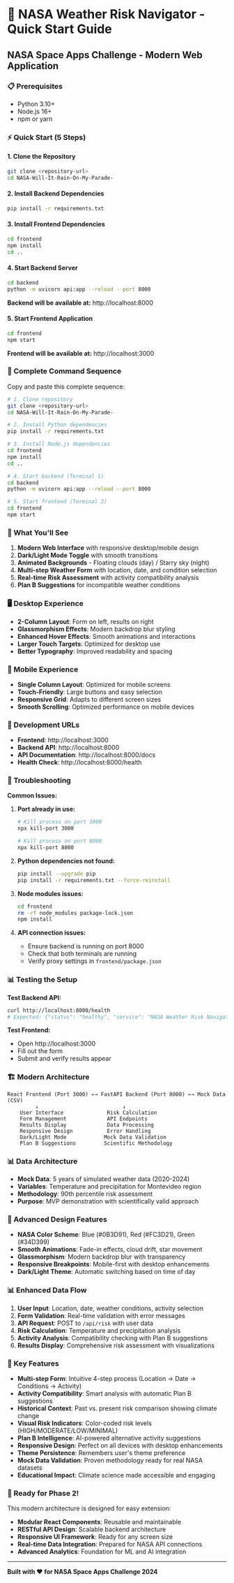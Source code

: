 # 🚀 NASA Weather Risk Navigator - Quick Start Guide

## NASA Space Apps Challenge - Modern Web Application

### 📋 Prerequisites
- Python 3.10+
- Node.js 16+
- npm or yarn

### ⚡ Quick Start (5 Steps)

#### 1. Clone the Repository
```bash
git clone <repository-url>
cd NASA-Will-It-Rain-On-My-Parade-
```

#### 2. Install Backend Dependencies
```bash
pip install -r requirements.txt
```

#### 3. Install Frontend Dependencies
```bash
cd frontend
npm install
cd ..
```

#### 4. Start Backend Server
```bash
cd backend
python -m uvicorn api:app --reload --port 8000
```
**Backend will be available at:** http://localhost:8000

#### 5. Start Frontend Application
```bash
cd frontend
npm start
```
**Frontend will be available at:** http://localhost:3000

### 🚀 Complete Command Sequence
Copy and paste this complete sequence:

```bash
# 1. Clone repository
git clone <repository-url>
cd NASA-Will-It-Rain-On-My-Parade-

# 2. Install Python dependencies
pip install -r requirements.txt

# 3. Install Node.js dependencies
cd frontend
npm install
cd ..

# 4. Start backend (Terminal 1)
cd backend
python -m uvicorn api:app --reload --port 8000

# 5. Start frontend (Terminal 2)
cd frontend
npm start
```

### 🎯 What You'll See

1. **Modern Web Interface** with responsive desktop/mobile design
2. **Dark/Light Mode Toggle** with smooth transitions
3. **Animated Backgrounds** - Floating clouds (day) / Starry sky (night)
4. **Multi-step Weather Form** with location, date, and condition selection
5. **Real-time Risk Assessment** with activity compatibility analysis
6. **Plan B Suggestions** for incompatible weather conditions

### 🖥️ Desktop Experience

- **2-Column Layout**: Form on left, results on right
- **Glassmorphism Effects**: Modern backdrop blur styling
- **Enhanced Hover Effects**: Smooth animations and interactions
- **Larger Touch Targets**: Optimized for desktop use
- **Better Typography**: Improved readability and spacing

### 📱 Mobile Experience

- **Single Column Layout**: Optimized for mobile screens
- **Touch-Friendly**: Large buttons and easy selection
- **Responsive Grid**: Adapts to different screen sizes
- **Smooth Scrolling**: Optimized performance on mobile devices

### 🔧 Development URLs

- **Frontend**: http://localhost:3000
- **Backend API**: http://localhost:8000
- **API Documentation**: http://localhost:8000/docs
- **Health Check**: http://localhost:8000/health

### 🐛 Troubleshooting

**Common Issues:**

1. **Port already in use:**
   ```bash
   # Kill process on port 3000
   npx kill-port 3000
   
   # Kill process on port 8000
   npx kill-port 8000
   ```

2. **Python dependencies not found:**
   ```bash
   pip install --upgrade pip
   pip install -r requirements.txt --force-reinstall
   ```

3. **Node modules issues:**
   ```bash
   cd frontend
   rm -rf node_modules package-lock.json
   npm install
   ```

4. **API connection issues:**
   - Ensure backend is running on port 8000
   - Check that both terminals are running
   - Verify proxy settings in `frontend/package.json`

### 📊 Testing the Setup

**Test Backend API:**
```bash
curl http://localhost:8000/health
# Expected: {"status": "healthy", "service": "NASA Weather Risk Navigator API"}
```

**Test Frontend:**
- Open http://localhost:3000
- Fill out the form
- Submit and verify results appear

### 🏗️ Modern Architecture

```
React Frontend (Port 3000) ←→ FastAPI Backend (Port 8000) ←→ Mock Data (CSV)
         ↓                           ↓
    User Interface              Risk Calculation
    Form Management             API Endpoints
    Results Display             Data Processing
    Responsive Design           Error Handling
    Dark/Light Mode            Mock Data Validation
    Plan B Suggestions         Scientific Methodology
```

### 📊 Data Architecture
- **Mock Data**: 5 years of simulated weather data (2020-2024)
- **Variables**: Temperature and precipitation for Montevideo region
- **Methodology**: 90th percentile risk assessment
- **Purpose**: MVP demonstration with scientifically valid approach

### 🎨 Advanced Design Features

- **NASA Color Scheme**: Blue (#0B3D91), Red (#FC3D21), Green (#34D399)
- **Smooth Animations**: Fade-in effects, cloud drift, star movement
- **Glassmorphism**: Modern backdrop blur with transparency
- **Responsive Breakpoints**: Mobile-first with desktop enhancements
- **Dark/Light Theme**: Automatic switching based on time of day

### 📊 Enhanced Data Flow

1. **User Input**: Location, date, weather conditions, activity selection
2. **Form Validation**: Real-time validation with error messages
3. **API Request**: POST to `/api/risk` with user data
4. **Risk Calculation**: Temperature and precipitation analysis
5. **Activity Analysis**: Compatibility checking with Plan B suggestions
6. **Results Display**: Comprehensive risk assessment with visualizations

### 🌟 Key Features

- **Multi-step Form**: Intuitive 4-step process (Location → Date → Conditions → Activity)
- **Activity Compatibility**: Smart analysis with automatic Plan B suggestions
- **Historical Context**: Past vs. present risk comparison showing climate change
- **Visual Risk Indicators**: Color-coded risk levels (HIGH/MODERATE/LOW/MINIMAL)
- **Plan B Intelligence**: AI-powered alternative activity suggestions
- **Responsive Design**: Perfect on all devices with desktop enhancements
- **Theme Persistence**: Remembers user's theme preference
- **Mock Data Validation**: Proven methodology ready for real NASA datasets
- **Educational Impact**: Climate science made accessible and engaging

### 🚀 Ready for Phase 2!

This modern architecture is designed for easy extension:
- **Modular React Components**: Reusable and maintainable
- **RESTful API Design**: Scalable backend architecture
- **Responsive UI Framework**: Ready for any screen size
- **Real-time Data Integration**: Prepared for NASA API connections
- **Advanced Analytics**: Foundation for ML and AI integration

---

**Built with ❤️ for NASA Space Apps Challenge 2024**
